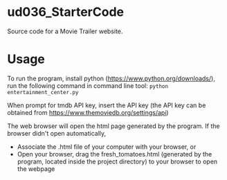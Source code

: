 # ud036_StarterCode
Source code for a Movie Trailer website.

# Usage
To run the program, install python (https://www.python.org/downloads/), run the following command in command line tool:
```python entertainment_center.py```

When prompt for tmdb API key, insert the API key (the API key can be obtained from https://www.themoviedb.org/settings/api)

The web browser will open the html page generated by the program. If the browser didn't open automatically,
  - Associate the .html file of your computer with your browser, or
  - Open your browser, drag the fresh_tomatoes.html (generated by the program, located inside the project directory) to your browser to open the webpage